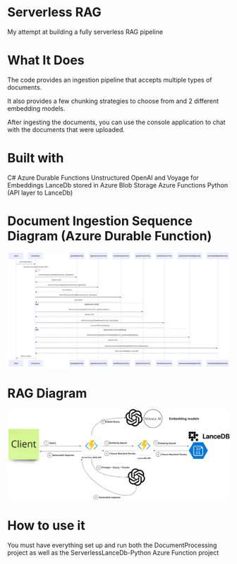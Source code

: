 # Serverless RAG
My attempt at building a fully serverless RAG pipeline

# What It Does
The code provides an ingestion pipeline that accepts multiple types of documents. 

It also provides a few chunking strategies to choose from and 2 different embedding models.

After ingesting the documents, you can use the console application to chat with the documents that were uploaded.

# Built with 
C# Azure Durable Functions
Unstructured
OpenAI and Voyage for Embeddings
LanceDb stored in Azure Blob Storage
Azure Functions Python (API layer to LanceDb)

# Document Ingestion Sequence Diagram (Azure Durable Function)
![Sequence Diagram](IngestionSequence.png)

# RAG Diagram
![alt text](RAG.png)

# How to use it
You must have everything set up and run both the DocumentProcessing project as well as the ServerlessLanceDb-Python Azure Function project


